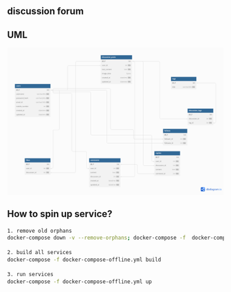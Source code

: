 ## discussion forum

## UML
![image info](./static/dbdiagram_UML.png)


## How to spin up service?

```bash
1. remove old orphans
docker-compose down -v --remove-orphans; docker-compose -f  docker-compose-offline.yml down -v --remove-orphans;

2. build all services
docker-compose -f docker-compose-offline.yml build

3. run services
docker-compose -f docker-compose-offline.yml up
```